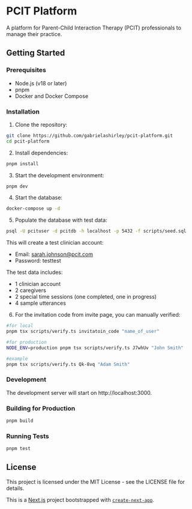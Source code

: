 # PCIT Platform

A platform for Parent-Child Interaction Therapy (PCIT) professionals to manage their practice.

## Getting Started

### Prerequisites

- Node.js (v18 or later)
- pnpm
- Docker and Docker Compose

### Installation

1. Clone the repository:
```bash
git clone https://github.com/gabrielashirley/pcit-platform.git
cd pcit-platform
```

2. Install dependencies:
```bash
pnpm install
```

3. Start the development environment:
```bash
pnpm dev
```

4. Start the database:
```bash
docker-compose up -d
```

5. Populate the database with test data:
```bash
psql -U pcituser -d pcitdb -h localhost -p 5432 -f scripts/seed.sql
```

This will create a test clinician account:
- Email: sarah.johnson@pcit.com
- Password: testtest

The test data includes:
- 1 clinician account
- 2 caregivers
- 2 special time sessions (one completed, one in progress)
- 4 sample utterances

6. For the invitation code from invite page, you can manually verified: 
```bash
#for local
pnpm tsx scripts/verify.ts invitatoin_code "name_of_user"

#for production
NODE_ENV=production pnpm tsx scripts/verify.ts J7whUv "John Smith"

#example
pnpm tsx scripts/verify.ts Qk-8vq "Adam Smith"
```

### Development

The development server will start on http://localhost:3000.

### Building for Production

```bash
pnpm build
```

### Running Tests

```bash
pnpm test
```

## License

This project is licensed under the MIT License - see the LICENSE file for details.

This is a [Next.js](https://nextjs.org) project bootstrapped with [`create-next-app`](https://nextjs.org/docs/app/api-reference/cli/create-next-app).
